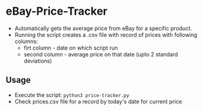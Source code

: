 # eBay-Price-Tracker

- Automatically gets the average price from eBay for a specific product. 
- Running the script creates a .csv file with record of prices with following columns:
    - firt column - date on which script run
    - second column - average price on that date (upto 2 standard deviations)

## Usage 
- Execute the script: `python3 price-tracker.py`
- Check prices.csv file for a record by today's date for current price
